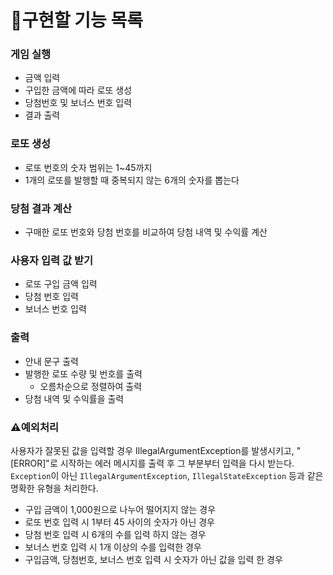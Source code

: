 # 📜구현할 기능 목록

### 게임 실행
* 금액 입력
* 구입한 금액에 따라 로또 생성
* 당첨번호 및 보너스 번호 입력
* 결과 출력


### 로또 생성
* 로또 번호의 숫자 범위는 1~45까지
* 1개의 로또를 발행할 때 중복되지 않는 6개의 숫자를 뽑는다


### 당첨 결과 계산
* 구매한 로또 번호와 당첨 번호를 비교하여 당첨 내역 및 수익률 계산


### 사용자 입력 값 받기
* 로또 구입 금액 입력
* 당첨 번호 입력
* 보너스 번호 입력


### 출력
* 안내 문구 출력
* 발행한 로또 수량 및 번호를 출력
  * 오름차순으로 정렬하여 출력
* 당첨 내역 및 수익률을 출력


### ⚠️예외처리
사용자가 잘못된 값을 입력할 경우 IllegalArgumentException를 발생시키고, "[ERROR]"로 시작하는 에러 메시지를 출력 후 그 부분부터 입력을 다시 받는다.
`Exception`이 아닌 `IllegalArgumentException`, `IllegalStateException` 등과 같은 명확한 유형을 처리한다.

* 구입 금액이 1,000원으로 나누어 떨어지지 않는 경우
* 로또 번호 입력 시 1부터 45 사이의 숫자가 아닌 경우
* 당첨 번호 입력 시 6개의 수를 입력 하지 않는 경우
* 보너스 번호 입력 시 1개 이상의 수를 입력한 경우
* 구입금액, 당첨번호, 보너스 번호 입력 시 숫자가 아닌 값을 입력 한 경우